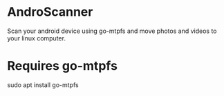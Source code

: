 # AndroScanner
Scan your android device using go-mtpfs and move photos and videos to your linux computer.

# Requires go-mtpfs
sudo apt install go-mtpfs
      
